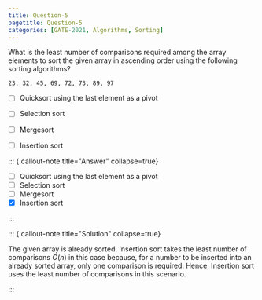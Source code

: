 ```yaml
---
title: Question-5
pagetitle: Question-5
categories: [GATE-2021, Algorithms, Sorting]
---
```


What is the least number of comparisons required among the array elements to sort the given array in ascending order using the following sorting algorithms?
```
23, 32, 45, 69, 72, 73, 89, 97
```

- [ ] Quicksort using the last element as a pivot
- [ ] Selection sort
- [ ] Mergesort
- [ ] Insertion sort



::: {.callout-note title="Answer" collapse=true}

- [ ] Quicksort using the last element as a pivot
- [ ] Selection sort
- [ ] Mergesort
- [x] Insertion sort

:::



::: {.callout-note title="Solution" collapse=true}

The given array is already sorted. Insertion sort takes the least number of comparisons $O(n)$ in this case because, for a number to be inserted into an already sorted array, only one comparison is required. Hence, Insertion sort uses the least number of comparisons in this scenario.

:::